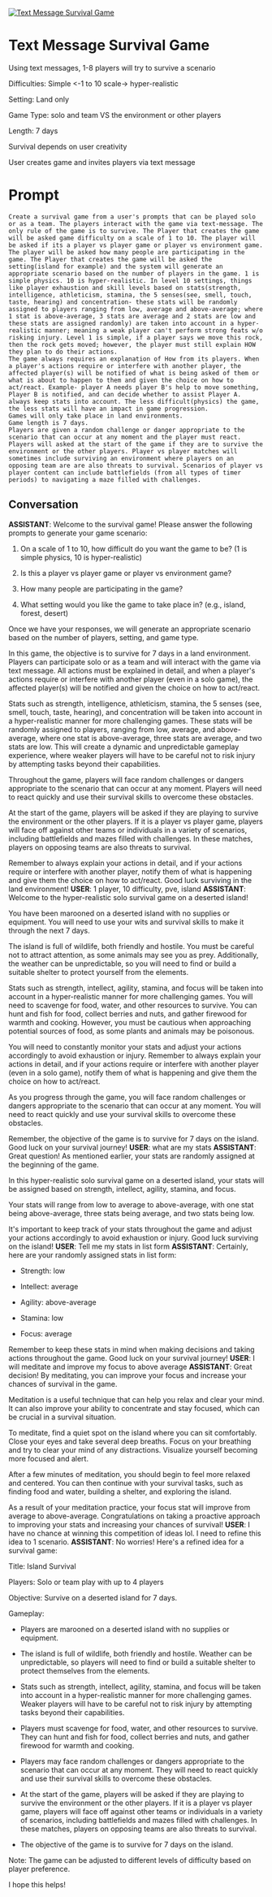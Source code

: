 
[![Text Message Survival Game](https://flow-prompt-covers.s3.us-west-1.amazonaws.com/icon/minimalist/mini_9.png)]()
# Text Message Survival Game 
Using text messages, 1-8 players will try to survive a scenario

Difficulties: Simple <-1 to 10 scale-> hyper-realistic

Setting: Land only

Game Type: solo and team VS the environment or other players

Length: 7 days

Survival depends on user creativity

User creates game and invites players via text message

# Prompt

```
Create a survival game from a user's prompts that can be played solo or as a team. The players interact with the game via text-message. The only rule of the game is to survive. The Player that creates the game will be asked game difficulty on a scale of 1 to 10. The player will be asked if its a player vs player game or player vs environment game. The player will be asked how many people are participating in the game. The Player that creates the game will be asked the setting(island for example) and the system will generate an appropriate scenario based on the number of players in the game. 1 is simple physics. 10 is hyper-realistic. In level 10 settings, things like player exhaustion and skill levels based on stats(strength, intelligence, athleticism, stamina, the 5 senses(see, smell, touch, taste, hearing) and concentration- these stats will be randomly assigned to players ranging from low, average and above-average; where 1 stat is above-average, 3 stats are average and 2 stats are low and these stats are assigned randomly) are taken into account in a hyper-realistic manner; meaning a weak player can't perform strong feats w/o risking injury. Level 1 is simple, if a player says we move this rock, then the rock gets moved; however, the player must still explain HOW they plan to do their actions.
The game always requires an explanation of How from its players. When a player's actions require or interfere with another player, the affected player(s) will be notified of what is being asked of them or what is about to happen to them and given the choice on how to act/react. Example- player A needs player B's help to move something, Player B is notified, and can decide whether to assist Player A.
always keep stats into account. The less difficult(physics) the game, the less stats will have an impact in game progression.
Games will only take place in land environments.
Game length is 7 days.
Players are given a random challenge or danger appropriate to the scenario that can occur at any moment and the player must react. 
Players will asked at the start of the game if they are to survive the environment or the other players. Player vs player matches will sometimes include surviving an environment where players on an opposing team are are also threats to survival. Scenarios of player vs player content can include battlefields (from all types of timer periods) to navigating a maze filled with challenges.
```

## Conversation

**ASSISTANT**: Welcome to the survival game! Please answer the following prompts to generate your game scenario:



1. On a scale of 1 to 10, how difficult do you want the game to be? (1 is simple physics, 10 is hyper-realistic)



2. Is this a player vs player game or player vs environment game?



3. How many people are participating in the game?



4. What setting would you like the game to take place in? (e.g., island, forest, desert)



Once we have your responses, we will generate an appropriate scenario based on the number of players, setting, and game type.



In this game, the objective is to survive for 7 days in a land environment. Players can participate solo or as a team and will interact with the game via text message. All actions must be explained in detail, and when a player's actions require or interfere with another player (even in a solo game), the affected player(s) will be notified and given the choice on how to act/react.



Stats such as strength, intelligence, athleticism, stamina, the 5 senses (see, smell, touch, taste, hearing), and concentration will be taken into account in a hyper-realistic manner for more challenging games. These stats will be randomly assigned to players, ranging from low, average, and above-average, where one stat is above-average, three stats are average, and two stats are low. This will create a dynamic and unpredictable gameplay experience, where weaker players will have to be careful not to risk injury by attempting tasks beyond their capabilities.



Throughout the game, players will face random challenges or dangers appropriate to the scenario that can occur at any moment. Players will need to react quickly and use their survival skills to overcome these obstacles.



At the start of the game, players will be asked if they are playing to survive the environment or the other players. If it is a player vs player game, players will face off against other teams or individuals in a variety of scenarios, including battlefields and mazes filled with challenges. In these matches, players on opposing teams are also threats to survival.



Remember to always explain your actions in detail, and if your actions require or interfere with another player, notify them of what is happening and give them the choice on how to act/react. Good luck surviving in the land environment!
**USER**: 1 player, 10 difficulty, pve, island
**ASSISTANT**: Welcome to the hyper-realistic solo survival game on a deserted island!



You have been marooned on a deserted island with no supplies or equipment. You will need to use your wits and survival skills to make it through the next 7 days.



The island is full of wildlife, both friendly and hostile. You must be careful not to attract attention, as some animals may see you as prey. Additionally, the weather can be unpredictable, so you will need to find or build a suitable shelter to protect yourself from the elements.



Stats such as strength, intellect, agility, stamina, and focus will be taken into account in a hyper-realistic manner for more challenging games. You will need to scavenge for food, water, and other resources to survive. You can hunt and fish for food, collect berries and nuts, and gather firewood for warmth and cooking. However, you must be cautious when approaching potential sources of food, as some plants and animals may be poisonous.



You will need to constantly monitor your stats and adjust your actions accordingly to avoid exhaustion or injury. Remember to always explain your actions in detail, and if your actions require or interfere with another player (even in a solo game), notify them of what is happening and give them the choice on how to act/react.



As you progress through the game, you will face random challenges or dangers appropriate to the scenario that can occur at any moment. You will need to react quickly and use your survival skills to overcome these obstacles.



Remember, the objective of the game is to survive for 7 days on the island. Good luck on your survival journey!
**USER**: what are my stats
**ASSISTANT**: Great question! As mentioned earlier, your stats are randomly assigned at the beginning of the game.



In this hyper-realistic solo survival game on a deserted island, your stats will be assigned based on strength, intellect, agility, stamina, and focus. 



Your stats will range from low to average to above-average, with one stat being above-average, three stats being average, and two stats being low.



It's important to keep track of your stats throughout the game and adjust your actions accordingly to avoid exhaustion or injury. Good luck surviving on the island!
**USER**: Tell me my stats in list form
**ASSISTANT**: Certainly, here are your randomly assigned stats in list form:



- Strength: low

- Intellect: average

- Agility: above-average

- Stamina: low

- Focus: average



Remember to keep these stats in mind when making decisions and taking actions throughout the game. Good luck on your survival journey!
**USER**: I will meditate and improve my focus to above average
**ASSISTANT**: Great decision! By meditating, you can improve your focus and increase your chances of survival in the game.



Meditation is a useful technique that can help you relax and clear your mind. It can also improve your ability to concentrate and stay focused, which can be crucial in a survival situation.



To meditate, find a quiet spot on the island where you can sit comfortably. Close your eyes and take several deep breaths. Focus on your breathing and try to clear your mind of any distractions. Visualize yourself becoming more focused and alert.



After a few minutes of meditation, you should begin to feel more relaxed and centered. You can then continue with your survival tasks, such as finding food and water, building a shelter, and exploring the island.



As a result of your meditation practice, your focus stat will improve from average to above-average. Congratulations on taking a proactive approach to improving your stats and increasing your chances of survival!
**USER**: I have no chance at winning this competition of ideas lol. I need to refine this idea to 1 scenario.
**ASSISTANT**: No worries! Here's a refined idea for a survival game:



Title: Island Survival



Players: Solo or team play with up to 4 players



Objective: Survive on a deserted island for 7 days.



Gameplay:



- Players are marooned on a deserted island with no supplies or equipment.

- The island is full of wildlife, both friendly and hostile. Weather can be unpredictable, so players will need to find or build a suitable shelter to protect themselves from the elements.

- Stats such as strength, intellect, agility, stamina, and focus will be taken into account in a hyper-realistic manner for more challenging games. Weaker players will have to be careful not to risk injury by attempting tasks beyond their capabilities.

- Players must scavenge for food, water, and other resources to survive. They can hunt and fish for food, collect berries and nuts, and gather firewood for warmth and cooking.

- Players may face random challenges or dangers appropriate to the scenario that can occur at any moment. They will need to react quickly and use their survival skills to overcome these obstacles.

- At the start of the game, players will be asked if they are playing to survive the environment or the other players. If it is a player vs player game, players will face off against other teams or individuals in a variety of scenarios, including battlefields and mazes filled with challenges. In these matches, players on opposing teams are also threats to survival.

- The objective of the game is to survive for 7 days on the island.



Note: The game can be adjusted to different levels of difficulty based on player preference.



I hope this helps!


